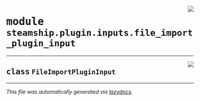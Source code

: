 <!-- markdownlint-disable -->

<a href="https://github.com/steamship-core/python-client/tree/main/src/steamship/plugin/inputs/file_import_plugin_input.py#L0"><img align="right" style="float:right;" src="https://img.shields.io/badge/-source-cccccc?style=flat-square"></a>

# <kbd>module</kbd> `steamship.plugin.inputs.file_import_plugin_input`






---

<a href="https://github.com/steamship-core/python-client/tree/main/src/steamship/plugin/inputs/file_import_plugin_input.py#L6"><img align="right" style="float:right;" src="https://img.shields.io/badge/-source-cccccc?style=flat-square"></a>

## <kbd>class</kbd> `FileImportPluginInput`










---

_This file was automatically generated via [lazydocs](https://github.com/ml-tooling/lazydocs)._
